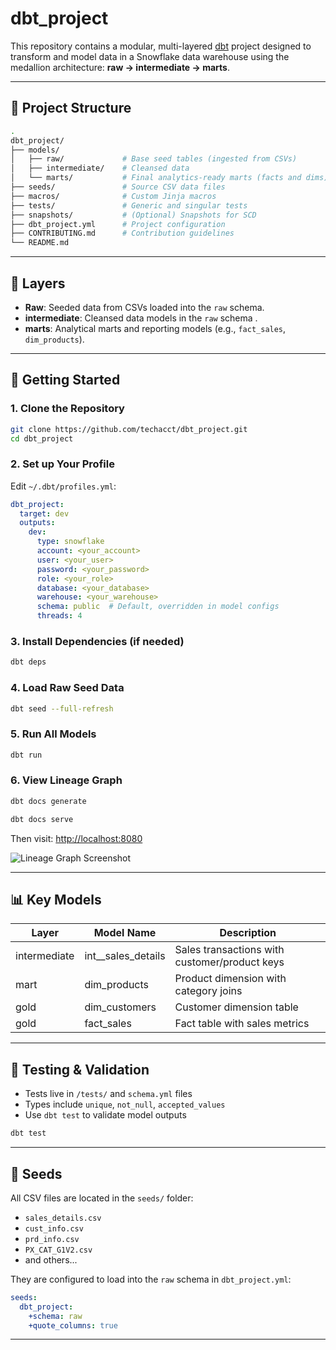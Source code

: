 # dbt\_project

This repository contains a modular, multi-layered [dbt](https://docs.getdbt.com/) project designed to transform and model data in a Snowflake data warehouse using the medallion architecture: **raw → intermediate → marts**.

---

## 🚀 Project Structure

```bash
.
dbt_project/
├── models/
│   ├── raw/             # Base seed tables (ingested from CSVs)
│   ├── intermediate/    # Cleansed data
│   └── marts/           # Final analytics-ready marts (facts and dims)
├── seeds/               # Source CSV data files
├── macros/              # Custom Jinja macros
├── tests/               # Generic and singular tests
├── snapshots/           # (Optional) Snapshots for SCD
├── dbt_project.yml      # Project configuration
├── CONTRIBUTING.md      # Contribution guidelines
└── README.md
```

---

## 🏐 Layers

* **Raw**: Seeded data from CSVs loaded into the `raw` schema.
* **intermediate**: Cleansed data models in the `raw` schema .
* **marts**: Analytical marts and reporting models (e.g., `fact_sales`, `dim_products`).

---

## 📆 Getting Started

### 1. Clone the Repository

```bash
git clone https://github.com/techacct/dbt_project.git
cd dbt_project
```

### 2. Set up Your Profile

Edit `~/.dbt/profiles.yml`:

```yaml
dbt_project:
  target: dev
  outputs:
    dev:
      type: snowflake
      account: <your_account>
      user: <your_user>
      password: <your_password>
      role: <your_role>
      database: <your_database>
      warehouse: <your_warehouse>
      schema: public  # Default, overridden in model configs
      threads: 4
```

### 3. Install Dependencies (if needed)

```bash
dbt deps
```

### 4. Load Raw Seed Data

```bash
dbt seed --full-refresh
```

### 5. Run All Models

```bash
dbt run
```

### 6. View Lineage Graph

```bash
dbt docs generate
```

```bash
dbt docs serve
```

Then visit: [http://localhost:8080](http://localhost:8080)

![Lineage Graph Screenshot](docs/images/dbt_lineage_example.png)

---

## 📊 Key Models

| Layer  | Model Name          | Description                                   |
| ------ | ------------------- | --------------------------------------------- |
| intermediate | int\_\_sales\_details | Sales transactions with customer/product keys |
| mart   | dim\_products       | Product dimension with category joins         |
| gold   | dim\_customers      | Customer dimension table                      |
| gold   | fact\_sales         | Fact table with sales metrics                 |

---

## 🧰 Testing & Validation

* Tests live in `/tests/` and `schema.yml` files
* Types include `unique`, `not_null`, `accepted_values`
* Use `dbt test` to validate model outputs

```bash
dbt test
```

---

## 📎 Seeds

All CSV files are located in the `seeds/` folder:

* `sales_details.csv`
* `cust_info.csv`
* `prd_info.csv`
* `PX_CAT_G1V2.csv`
* and others...

They are configured to load into the `raw` schema in `dbt_project.yml`:

```yaml
seeds:
  dbt_project:
    +schema: raw
    +quote_columns: true
```

---

